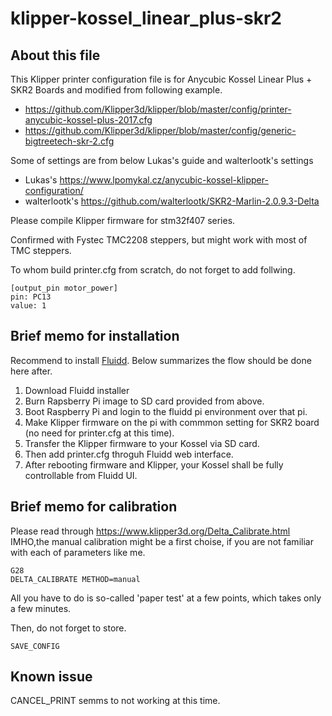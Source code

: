 # klipper-kossel_linear_plus-skr2

## About this file
This Klipper printer configuration file is for Anycubic Kossel Linear Plus + SKR2 Boards and modified from following example.

* https://github.com/Klipper3d/klipper/blob/master/config/printer-anycubic-kossel-plus-2017.cfg
* https://github.com/Klipper3d/klipper/blob/master/config/generic-bigtreetech-skr-2.cfg

Some of settings are from below Lukas's guide and walterlootk's settings

* Lukas's https://www.lpomykal.cz/anycubic-kossel-klipper-configuration/
* walterlootk's https://github.com/walterlootk/SKR2-Marlin-2.0.9.3-Delta

Please compile Klipper firmware for stm32f407 series.

Confirmed with Fystec TMC2208 steppers, but might work with most of TMC steppers.

To whom build printer.cfg from scratch, do not forget to add follwing.

```
[output_pin motor_power]
pin: PC13
value: 1
```

## Brief memo for installation

Recommend to install [Fluidd](https://docs.fluidd.xyz/).
Below summarizes the flow should be done here after. 

1. Download Fluidd installer
1. Burn Rapsberry Pi image to SD card provided from above.
1. Boot Raspberry Pi and login to the fluidd pi environment over that pi.
1. Make Klipper firmware on the pi with commmon setting for SKR2 board (no need for printer.cfg at this time).
1. Transfer the Klipper firmware to your Kossel via SD card.
1. Then add printer.cfg throguh Fluidd web interface.
1. After rebooting firmware and Klipper, your Kossel shall be fully controllable from Fluidd UI.

## Brief memo for calibration

Please read through https://www.klipper3d.org/Delta_Calibrate.html
IMHO,the manual calibration might be a first choise, if you are not familiar with each of parameters like me.

```
G28
DELTA_CALIBRATE METHOD=manual
```
All you have to do is so-called 'paper test' at a few points, which takes only a few minutes.

Then, do not forget to store.
```
SAVE_CONFIG
```

## Known issue

CANCEL_PRINT semms to not working at this time.



